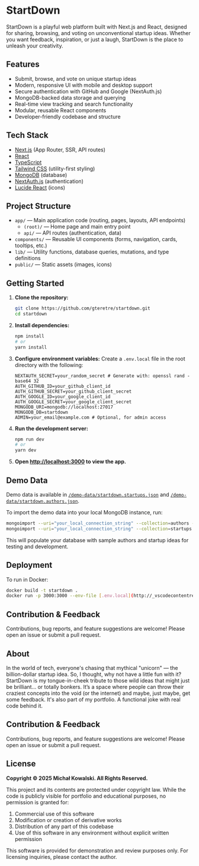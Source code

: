 # StartDown

StartDown is a playful web platform built with Next.js and React, designed for sharing, browsing, and voting on unconventional startup ideas. Whether you want feedback, inspiration, or just a laugh, StartDown is the place to unleash your creativity.

## Features

- Submit, browse, and vote on unique startup ideas
- Modern, responsive UI with mobile and desktop support
- Secure authentication with GitHub and Google (NextAuth.js)
- MongoDB-backed data storage and querying
- Real-time view tracking and search functionality
- Modular, reusable React components
- Developer-friendly codebase and structure

## Tech Stack

- [Next.js](https://nextjs.org/) (App Router, SSR, API routes)
- [React](https://react.dev/)
- [TypeScript](https://www.typescriptlang.org/)
- [Tailwind CSS](https://tailwindcss.com/) (utility-first styling)
- [MongoDB](https://www.mongodb.com/) (database)
- [NextAuth.js](https://next-auth.js.org/) (authentication)
- [Lucide React](https://lucide.dev/) (icons)

## Project Structure

- `app/` — Main application code (routing, pages, layouts, API endpoints)
  - `(root)/` — Home page and main entry point
  - `api/` — API routes (authentication, data)
- `components/` — Reusable UI components (forms, navigation, cards, tooltips, etc.)
- `lib/` — Utility functions, database queries, mutations, and type definitions
- `public/` — Static assets (images, icons)

## Getting Started

1. **Clone the repository:**
   ```bash
   git clone https://github.com/gteretre/startdown.git
   cd startdown
   ```
2. **Install dependencies:**
   ```bash
   npm install
   # or
   yarn install
   ```
3. **Configure environment variables:**
   Create a `.env.local` file in the root directory with the following:
   ```env
   NEXTAUTH_SECRET=your_random_secret # Generate with: openssl rand -base64 32
   AUTH_GITHUB_ID=your_github_client_id
   AUTH_GITHUB_SECRET=your_github_client_secret
   AUTH_GOOGLE_ID=your_google_client_id
   AUTH_GOOGLE_SECRET=your_google_client_secret
   MONGODB_URI=mongodb://localhost:27017
   MONGODB_DB=startdown
   ADMIN=your_email@example.com # Optional, for admin access
   ```
4. **Run the development server:**
   ```bash
   npm run dev
   # or
   yarn dev
   ```
5. **Open [http://localhost:3000](http://localhost:3000) to view the app.**

## Demo Data

Demo data is available in [`/demo-data/startdown.startups.json`](./demo-data/startdown.startups.json) and [`/demo-data/startdown.authors.json`](./demo-data/startdown.authors.json).

To import the demo data into your local MongoDB instance, run:

```bash
mongoimport --uri="your_local_connection_string" --collection=authors --file=demo-data/startdown.authors.json --jsonArray
mongoimport --uri="your_local_connection_string" --collection=startups --file=demo-data/startdown.startups.json --jsonArray
```

This will populate your database with sample authors and startup ideas for testing and development.

## Deployment

To run in Docker:

```bash
docker build -t startdown .
docker run -p 3000:3000 --env-file [.env.local](http://_vscodecontentref_/0) startdown
```

## Contribution & Feedback

Contributions, bug reports, and feature suggestions are welcome! Please open an issue or submit a pull request.

## About

In the world of tech, everyone's chasing that mythical "unicorn"
— the billion-dollar startup idea. So, I thought, why not have a
little fun with it? StartDown is my tongue-in-cheek tribute to
those wild ideas that might just be brilliant... or totally
bonkers. It’s a space where people can throw their craziest
concepts into the void (or the internet) and maybe, just maybe,
get some feedback. It's also part of my portfolio. A functional
joke with real code behind it.

## Contribution & Feedback

Contributions, bug reports, and feature suggestions are welcome! Please open an issue or submit a pull request.

## License

**Copyright © 2025 Michał Kowalski. All Rights Reserved.**

This project and its contents are protected under copyright law. While the code is publicly visible for portfolio and educational purposes, no permission is granted for:

1. Commercial use of this software
2. Modification or creation of derivative works
3. Distribution of any part of this codebase
4. Use of this software in any environment without explicit written permission

This software is provided for demonstration and review purposes only. For licensing inquiries, please contact the author.

